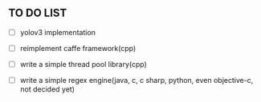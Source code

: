 
## TO DO LIST

- [ ] yolov3 implementation  
- [ ] reimplement caffe framework(cpp)
- [ ] write a simple thread pool library(cpp)
- [ ] write a simple regex engine(java, c, c sharp, python, even objective-c, not decided yet)

